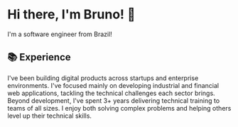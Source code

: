 # Hi there, I'm Bruno! 👋

I'm a software engineer from Brazil!

## 📚 Experience

I've been building digital products across startups and enterprise environments. I've focused mainly on developing industrial and financial web applications, tackling the technical challenges each sector brings. Beyond development, I've spent 3+ years delivering technical training to teams of all sizes. I enjoy both solving complex problems and helping others level up their technical skills.

<!--
### Key Notes ✍️

- Self taught, full stack developer
- Started coding in **2002**
- Over 10 years of experience with **JavaScript** and over 8 with **[`TypeScript`]**
- Willing to learn new things all the time, and work in teams
- Always down to chat! Contact me on one of the platforms listed in my bio!

## 🔭 Projects

Here's a quick run down of some of the projects I'm working on / some of the teams I'm working with:

- 🤖 [`Auttaja`] - a super powerful [`Discord`] moderation bot to keep your server in check

> I tend to pick up a lot of projects as time passes, so this list is not exhaustive! :sweat_smile:
> You can see more by exploring [`my repositories`]



### 👀 Quick Statistics

<table>
  <tr>
    <td align="center" style="padding=0;width=50%;">
      <img align="center" style="padding=0;" src="https://github-readme-stats.vladfrangu.vercel.app/api/?username=vladfrangu&show_icons=true&title_color=4F8CC9&text_color=9f9f9f&bg_color=151515&hide_border=true&icon_color=4F8CC9&hide_title=true&count_private=true" />
    </td>
    <td align="center" style="padding=0;width=50%;">
      <img align="center" style="padding=0;" src="https://github-readme-stats.vladfrangu.vercel.app/api/top-langs/?username=vladfrangu&layout=compact&title_color=4F8CC9&text_color=9f9f9f&bg_color=151515&hide_border=true&icon_color=4F8CC9&hide=visual%20basic&count_private=true&extra=GAwesomeBot/bot,sharding-manager-next,api-next,web-next,bot-next,ts-template,worker-library,websocket-next;discordjs/discord.js,discord-api-types,collection;KlasaCommunityPlugins/no-mention-spam,tags,functions,channels-gateway,raw-events;auttaja/frontend;binarytf/binarytf;SolteraGG/StickyWallet,kotlin-plugin-base;Gay-Geeks/core,currency,leveling,utils,types,shop,modules-template;sapphiredev/utilities,framework,pieces,plugins,interactions,shapeshift,spinel,website;skyra-project/skyra,char;pfp-lgbt/frontend,pfp-lgbt-api;apify/browser-pool,apify-storage-local-js,apify-sdk-js,apify-client-js,apify-ts,crawlee,fingerprint-suite,apify-shared-js,proxy-chain,apify-actor-docker;statespacelabs/onlylabs-discord-bot;tidalmarket/tidal-ticket-bot-vladdy" />
    </td>
  </tr>
</table>

> Provided by [`GitHub Readme Stats`]


->

<!----------------- LINKS --------------->
[`TypeScript`]:          https://www.typescriptlang.org/
[`Rust`]:                https://www.rust-lang.org/
[`Go`]:                  https://golang.org
[`React`]:               https://reactjs.org/
[`Discord`]:             https://discord.com/
[`my repositories`]:     https://github.com/bruncs?tab=repositories
[Twitter]:               https://twitter.com/bruncs
[Telegram]:              https://t.me/bruncs.
